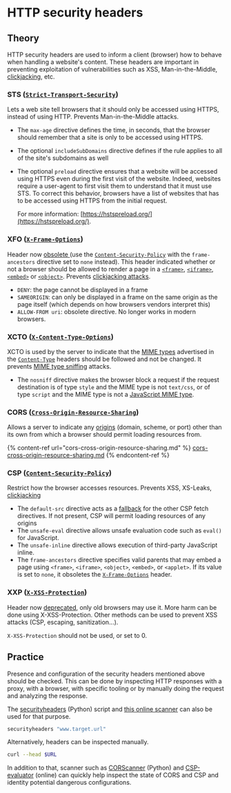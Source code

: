 # HTTP security headers

## Theory

HTTP security headers are used to inform a client (browser) how to behave when handling a website's content. These headers are important in preventing exploitation of vulnerabilities such as XSS, Man-in-the-Middle, [clickjacking](https://owasp.org/www-community/attacks/Clickjacking), etc.

### STS ([`Strict-Transport-Security`](https://developer.mozilla.org/en-US/docs/Web/HTTP/Headers/Strict-Transport-Security))

Lets a web site tell browsers that it should only be accessed using HTTPS, instead of using HTTP. Prevents Man-in-the-Middle attacks.

* The `max-age` directive defines the time, in seconds, that the browser should remember that a site is only to be accessed using HTTPS.
* The optional `includeSubDomains` directive defines if the rule applies to all of the site's subdomains as well
*   The optional `preload` directive ensures that a website will be accessed using HTTPS even during the first visit of the website. Indeed, websites require a user-agent to first visit them to understand that it must use STS. To correct this behavior, browsers have a list of websites that has to be accessed using HTTPS from the initial request.&#x20;

    For more information: [https://hstspreload.org/](https://hstspreload.org/).

### XFO ([`X-Frame-Options`](https://developer.mozilla.org/en-US/docs/Web/HTTP/Headers/X-Frame-Options))

Header now [obsolete ](https://www.w3.org/TR/CSP2/#frame-ancestors-and-frame-options)(use the [`Content-Security-Policy`](./#csp-content-security-policy) with the `frame-ancestors` directive set to `none` instead). This header indicated whether or not a browser should be allowed to render a page in a [`<frame>`](https://developer.mozilla.org/en-US/docs/Web/HTML/Element/frame), [`<iframe>`](https://developer.mozilla.org/en-US/docs/Web/HTML/Element/iframe), [`<embed>`](https://developer.mozilla.org/en-US/docs/Web/HTML/Element/embed) or [`<object>`](https://developer.mozilla.org/en-US/docs/Web/HTML/Element/object). Prevents [clickjacking attacks](clickjacking.md).&#x20;

* `DENY`: the page cannot be displayed in a frame
* `SAMEORIGIN`: can only be displayed in a frame on the same origin as the page itself (which depends on how browsers vendors interpret this)
* `ALLOW-FROM uri`: obsolete directive. No longer works in modern browsers.

### XCTO ([`X-Content-Type-Options`](https://developer.mozilla.org/en-US/docs/Web/HTTP/Headers/X-Content-Type-Options))&#x20;

XCTO is used by the server to indicate that the [MIME types](https://developer.mozilla.org/en-US/docs/Web/HTTP/Basics\_of\_HTTP/MIME\_types) advertised in the [`Content-Type`](https://developer.mozilla.org/en-US/docs/Web/HTTP/Headers/Content-Type) headers should be followed and not be changed. It prevents [MIME type sniffing](mime-sniffing.md) attacks.

* The `nosniff` directive makes the browser block a request if the request destination is of type `style` and the MIME type is not `text/css`, or of type `script` and the MIME type is not a [JavaScript MIME type](https://html.spec.whatwg.org/multipage/scripting.html#javascript-mime-type).  

### CORS ([`Cross-Origin-Resource-Sharing`](https://developer.mozilla.org/en-US/docs/Web/HTTP/CORS))&#x20;

Allows a server to indicate any [origins](https://developer.mozilla.org/en-US/docs/Glossary/Origin) (domain, scheme, or port) other than its own from which a browser should permit loading resources from.

{% content-ref url="cors-cross-origin-resource-sharing.md" %}
[cors-cross-origin-resource-sharing.md](cors-cross-origin-resource-sharing.md)
{% endcontent-ref %}

### CSP ([`Content-Security-Policy`](https://developer.mozilla.org/en-US/docs/Web/HTTP/CSP))&#x20;

Restrict how the browser accesses resources. Prevents XSS, XS-Leaks, [clickjacking](clickjacking.md)

* The `default-src` directive acts as a [fallback](https://content-security-policy.com/default-src/) for the other CSP fetch directives. If not present, CSP will permit loading resources of any origins
* The `unsafe-eval`  directive allows unsafe evaluation code such as `eval()` for JavaScript. 
* The `unsafe-inline`  directive allows execution of third-party JavaScript inline.
* The `frame-ancestors` directive specifies valid parents that may embed a page using `<frame>`, `<iframe>`, `<object>`, `<embed>`, or `<applet>`. If its value is set to `none`, it obsoletes the [`X-Frame-Options`](./#xfo-x-frame-options) header.

### XXP ([`X-XSS-Protection`](https://developer.mozilla.org/en-US/docs/Web/HTTP/Headers/X-XSS-Protection))

Header now [deprecated](https://developer.mozilla.org/en-US/docs/Web/HTTP/Headers/X-XSS-Protection), only old browsers may use it. More harm can be done using X-XSS-Protection. Other methods can be used to prevent XSS attacks (CSP, escaping, sanitization...).&#x20;

`X-XSS-Protection` should not be used, or set to 0. 

## Practice

Presence and configuration of the security headers mentioned above should be checked. This can be done by inspecting HTTP responses with a proxy, with a browser, with specific tooling or by manually doing the request and analyzing the response.

The [securityheaders](https://github.com/koenbuyens/securityheaders) (Python) script and [this online scanner](https://securityheaders.com/) can also be used for that purpose.

```bash
securityheaders "www.target.url"
```

Alternatively, headers can be inspected manually.

```bash
curl --head $URL
```

In addition to that, scanner such as [CORScanner](https://github.com/chenjj/CORScanner) (Python) and [CSP-evaluator](https://csp-evaluator.withgoogle.com/) (online) can quickly help inspect the state of CORS and CSP and identity potential dangerous configurations.
